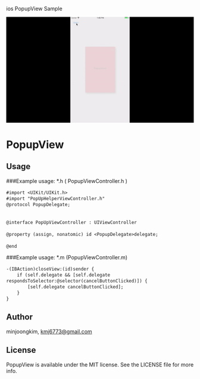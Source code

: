 ios PopupView Sample

![PopupView](sample.gif "Example 1")

# PopupView

## Usage

###Example usage: *.h ( PopupViewController.h )

```objc
#import <UIKit/UIKit.h>
#import "PopUpHelperViewController.h"
@protocol PopupDelegate;


@interface PopUpViewController : UIViewController

@property (assign, nonatomic) id <PopupDelegate>delegate;

@end

```

###Example usage: *.m (PopupViewController.m)

```objc
-(IBAction)closeView:(id)sender {
    if (self.delegate && [self.delegate respondsToSelector:@selector(cancelButtonClicked)]) {
        [self.delegate cancelButtonClicked];    
    }
}
```

## Author

minjoongkim, kmj6773@gmail.com

## License

PopupView is available under the MIT license. See the LICENSE file for more info.
